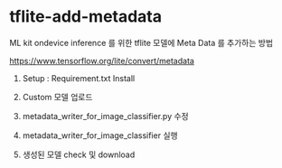 # tflite-add-metadata

ML kit ondevice inference 를 위한 tflite 모델에 Meta Data 를 추가하는 방법

https://www.tensorflow.org/lite/convert/metadata

1. Setup : Requirement.txt Install

2. Custom 모델 업로드

3. metadata_writer_for_image_classifier.py 수정

4. metadata_writer_for_image_classifier 실행

5. 생성된 모델 check 및 download
